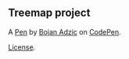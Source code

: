Treemap project
---------------


A [Pen](https://codepen.io/bojan2111/pen/GRjxjpW) by [Bojan Adzic](https://codepen.io/bojan2111) on [CodePen](https://codepen.io).

[License](https://codepen.io/bojan2111/pen/GRjxjpW/license).